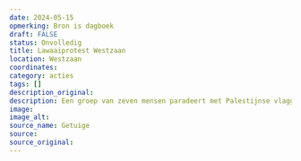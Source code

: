 ```yaml
---
date: 2024-05-15
opmerking: Bron is dagboek
draft: FALSE
status: Onvolledig
title: Lawaaiprotest Westzaan
location: Westzaan
coordinates: 
category: acties
tags: []
description_original: 
description: Een groep van zeven mensen paradeert met Palestijnse vlaggen langs de omheining van de gevangenis in Westzaan om gevangenen te ondersteunen. Zij scanderen leuzen en zingen Palestina-liederen. Enkele Palestina-strijders waren eerder in de week in Amsterdam opgepakt vanwege hun verzet.
image: 
image_alt: 
source_name: Getuige
source: 
source_original: 
---
```

